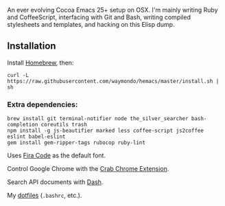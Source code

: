 An ever evolving Cocoa Emacs 25+ setup on OSX. I'm mainly writing Ruby and CoffeeScript, interfacing with Git and Bash, writing compiled stylesheets and templates, and hacking on this Elisp dump.

## Installation

Install [Homebrew](http://mxcl.github.com/homebrew), then:

```
curl -L https://raw.githubusercontent.com/waymondo/hemacs/master/install.sh | sh
```

### Extra dependencies:

```
brew install git terminal-notifier node the_silver_searcher bash-completion coreutils trash
npm install -g js-beautifier marked less coffee-script js2coffee eslint babel-eslint
gem install gem-ripper-tags rubocop ruby-lint
```

Uses [Fira Code](https://github.com/tonsky/FiraCode) as the default font.

Control Google Chrome with the [Crab Chrome Extension](https://github.com/puffnfresh/crab-chrome).

Search API documents with [Dash](http://kapeli.com/dash).

My [dotfiles](https://github.com/waymondo/dotfiles) (`.bashrc`, etc.).
